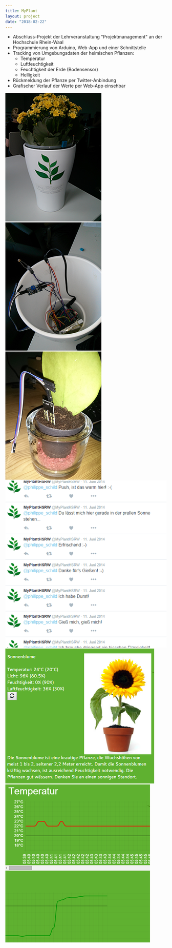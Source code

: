```yaml
---
title: MyPlant
layout: project
date: "2018-02-22"
---
```

* Abschluss-Projekt der Lehrveranstaltung "Projektmanagement" an der Hochschule Rhein-Waal
* Programmierung von Arduino, Web-App und einer Schnittstelle
* Tracking von Umgebungsdaten der heimischen Pflanzen:
  * Temperatur
  * Luftfeuchtigkeit
  * Feuchtigkeit der Erde (Bodensensor)
  * Helligkeit
* Rückmeldung der Pflanze per Twitter-Anbindung
* Grafischer Verlauf der Werte per Web-App einsehbar

<media-slider>
    <img src="./myplant_1.jpg"/>
    <img src="./myplant_2.jpg"/>
    <img src="./myplant_3.jpg"/>
    <img src="./myplant_4.png"/>
    <img src="./myplant_5.png"/>
    <img src="./myplant_6.png"/>
</media-slider>